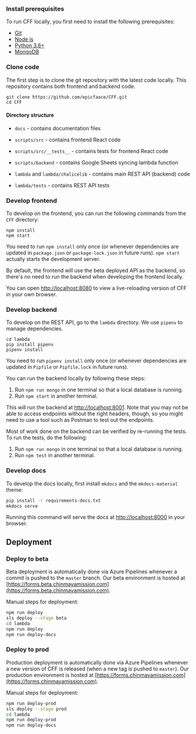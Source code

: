 
### Install prerequisites

To run CFF locally, you first need to install the following prerequisites:

- [Git](https://git-scm.com/downloads)
- [Node js](https://nodejs.org/en/download/)
- [Python 3.6+](https://www.python.org/downloads/)
- [MongoDB](https://docs.mongodb.com/manual/installation/)

### Clone code

The first step is to clone the git repository with the latest code locally. This repository contains both frontend and backend code.

```
git clone https://github.com/epicfaace/CFF.git
cd CFF
```

#### Directory structure
- `docs` - contains documentation files

- `scripts/src` - contains frontend React code

- `scripts/src/__tests__` - contains tests for frontend React code

- `scripts/backend` - contains Google Sheets syncing lambda function

- `lambda` and `lambda/chalicelib` - contains main REST API (backend) code

- `lambda/tests` - contains REST API tests

### Develop frontend

To develop on the frontend, you can run the following commands from the `CFF` directory:

```
npm install
npm start
```

You need to run `npm install` only once (or whenever dependencies are updated in `package.json` or `package-lock.json` in future runs). `npm start` actually starts the development server.

By default, the frontend will use the beta deployed API as the backend, so there's no need to run the backend when developing the frontend locally.

You can open [http://localhost:8080](http://localhost:8080) to view a live-reloading version of CFF in your own browser.

### Develop backend

To develop on the REST API, go to the `lambda` directory. We use `pipenv` to manage dependencies.

```
cd lambda
pip install pipenv
pipenv install
```

You need to run `pipenv install` only once (or whenever dependencies are updated in `Pipfile` or `Pipfile.lock` in future runs).

You can run the backend locally by following these steps:

1. Run `npm run mongo` in one terminal so that a local database is running.
1. Run `npm start` in another terminal.

This will run the backend at [http://localhost:8001](http://localhost:8001). Note that you may not be able to access endpoints without the right headers, though, so you might need to use a tool such as Postman to test out the endpoints.

Most of work done on the backend can be verified by re-running the tests. To run the tests, do the following:

1. Run `npm run mongo` in one terminal so that a local database is running.
1. Run `npm test` in another terminal.

### Develop docs

To develop the docs locally, first install `mkdocs` and the `mkdocs-material` theme:

```bash
pip install -r requirements-docs.txt
mkdocs serve
```

Running this command will serve the docs at [http://localhost:8000](http://localhost:8000) in your browser.


## Deployment

### Deploy to beta

Beta deployment is automatically done via Azure Pipelines whenever a commit is pushed to the `master` branch. Our beta environment is hosted at [https://forms.beta.chinmayamission.com](https://forms.beta.chinmayamission.com).

Manual steps for deployment:

```bash
npm run deploy
sls deploy --stage beta
cd lambda
npm run deploy
npm run deploy-docs
```

### Deploy to prod

Production deployment is automatically done via Azure Pipelines whenever a new version of CFF is released (when a new tag is pushed to `master`). Our production environment is hosted at [https://forms.chinmayamission.com](https://forms.chinmayamission.com).

Manual steps for deployment:

```bash
npm run deploy-prod
sls deploy --stage prod
cd lambda
npm run deploy-prod
npm run deploy-docs
```